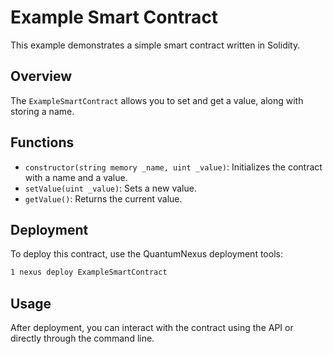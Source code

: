 # Example Smart Contract

This example demonstrates a simple smart contract written in Solidity.

## Overview

The `ExampleSmartContract` allows you to set and get a value, along with storing a name.

## Functions

- `constructor(string memory _name, uint _value)`: Initializes the contract with a name and a value.
- `setValue(uint _value)`: Sets a new value.
- `getValue()`: Returns the current value.

## Deployment

To deploy this contract, use the QuantumNexus deployment tools:

```bash
1 nexus deploy ExampleSmartContract
```

## Usage
After deployment, you can interact with the contract using the API or directly through the command line.

